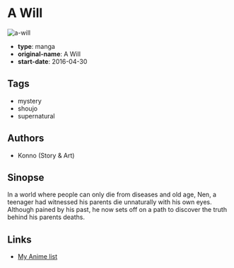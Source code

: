 # A Will

![a-will](https://cdn.myanimelist.net/images/manga/3/186585.jpg)

-   **type**: manga
-   **original-name**: A Will
-   **start-date**: 2016-04-30

## Tags

-   mystery
-   shoujo
-   supernatural

## Authors

-   Konno (Story & Art)

## Sinopse

In a world where people can only die from diseases and old age, Nen, a teenager had witnessed his parents die unnaturally with his own eyes. Although pained by his past, he now sets off on a path to discover the truth behind his parents deaths.

## Links

-   [My Anime list](https://myanimelist.net/manga/99852/A_Will)
